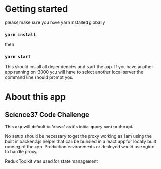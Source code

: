 # Getting started

please make sure you have yarn installed globally

### `yarn install`
then
### `yarn start`

This should install all dependencies and start the app. If you have another app running on :3000 you will have to select another local server the command line should prompt you.

# About this app
## Science37 Code Challenge
This app will default to 'news' as it's initial query sent to the api.

No setup should be necessary to get the proxy working as I am using the built in backend.js helper that can be bundled in a react app for locally built running of the app. Production environments or deployed would use nginx to handle proxy.

Redux Toolkit was used for state management
